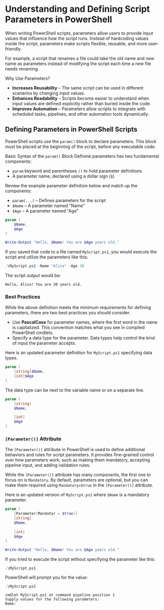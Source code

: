 # Understanding and Defining Script Parameters in PowerShell

When writing PowerShell scripts, parameters allow users to provide input values that influence how the script runs. Instead of hardcoding values inside the script, parameters make scripts flexible, reusable, and more user-friendly.

For example, a script that renames a file could take the old name and new name as parameters instead of modifying the script each time a new file needs renaming.

Why Use Parameters?
- **Increases Reusability** – The same script can be used in different scenarios by changing input values.
- **Enhances Readability** – Scripts become easier to understand when input values are defined explicitly rather than buried inside the code.
- **Improves Automation** – Parameters allow scripts to integrate with scheduled tasks, pipelines, and other automation tools dynamically.

## Defining Parameters in PowerShell Scripts
PowerShell scripts use the ```param()``` block to declare parameters. This block must be placed at the beginning of the script, before any executable code.

Basic Syntax of the ```param()``` Block
Definine parameters has two fundamental components:
- ```param``` keyword and parentheses ```()``` to hold parameter definitions
- A parameter name, declared using a dollar sign (```$```)

Review the example parameter definition below and match up the components:
- ```param(...)``` – Defines parameters for the script
- ```$Name``` – A parameter named "Name"
- ```$Age``` – A parameter named "Age"

```powershell
param (
    $Name,
    $Age
)

Write-Output "Hello, $Name! You are $Age years old."
```

If you saved that code to a file named ```MyScript.ps1```, you would execute the script and utilize the parameters like this:

```powershell
.\MyScript.ps1 -Name "Alice" -Age 30
```

The script output would be:
```
Hello, Alice! You are 30 years old.
```

### Best Practices
While the above definition meets the minimum requirements for defining parameters, there are two best practices you should consider.

- Use **PascalCase** for parameter names, where the first word in the name is capitalized. This convention matches what you see in compiled PowerShell cmdlets.
- Specify a data type for the parameter. Data types help control the kind of input the parameter accepts.

Here is an updated parameter definition for ```MyScript.ps1``` specifying data types.

```powershell
param (
    [string]$Name,
    [int]$Age
)
```

The data type can be next to the variable name or on a separate line.

```powershell
param (
    [string]
    $Name,

    [int]
    $Age
)
```

### ```[Parameter()]``` Attribute
The ```[Parameter()]``` attribute in PowerShell is used to define additional behaviors and rules for script parameters. It provides fine-grained control over how parameters work, such as making them mandatory, accepting pipeline input, and adding validation rules.

While the ```[Parameter()]``` attribute has many components, the first one to focus on is ```Mandatory```. By default, parameters are optional, but you can make them required using ```Mandatory=$true``` in the ```[Parameter()]``` attribute.

Here is an updated version of ```MyScript.ps1``` where ```$Name``` is a mandatory parameter.

```powershell
param (
    [Parameter(Mandator = $true)]
    [string]
    $Name,
    
    [int]
    $Age
)

Write-Output "Hello, $Name! You are $Age years old."
```

If you tried to execute the script without specifying the parameter like this:

```
.\MyScript.ps1
```

PowerShell will prompt you for the value:
```
.\MyScript.ps1

cmdlet MyScript.ps1 at command pipeline position 1
Supply values for the following parameters:
Name: 
```